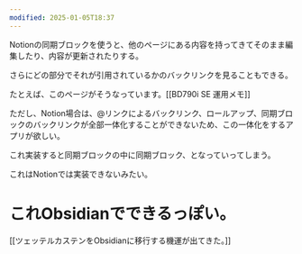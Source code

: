 ```yaml
---
modified: 2025-01-05T18:37
---
```

  

Notionの同期ブロックを使うと、他のページにある内容を持ってきてそのまま編集したり、内容が更新されたりする。

さらにどの部分でそれが引用されているかのバックリンクを見ることもできる。

たとえば、このページがそうなっています。[[BD790i SE 運用メモ]]

  

ただし、Notion場合は、@リンクによるバックリンク、ロールアップ、同期ブロックのバックリンクが全部一体化することができないため、この一体化をするアプリが欲しい。

  

これ実装すると同期ブロックの中に同期ブロック、となっていってしまう。

これはNotionでは実装できないみたい。

  

# これObsidianでできるっぽい。

[[ツェッテルカステンをObsidianに移行する機運が出てきた。]]